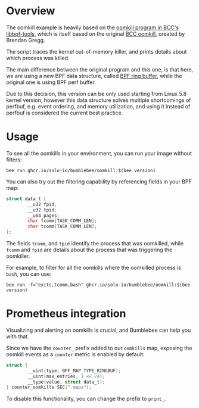 # Overview

The oomkill example is heavily based on the [oomkill program in BCC's libbpf-tools](https://github.com/iovisor/bcc/blob/master/libbpf-tools/oomkill.bpf.c), which is itself based on the original [BCC oomkill](https://github.com/iovisor/bcc/blob/master/tools/oomkill.py), created by Brendan Gregg.

The script traces the kernel out-of-memory killer, and prints details about which process was killed.

The main difference between the original program and this one, is that here, we are using a new BPF data structure, called [BPF ring buffer](https://www.kernel.org/doc/html/latest/bpf/ringbuf.html), while the original one is using BPF perf buffer.

Due to this decision, this version can be only used starting from Linux 5.8 kernel version, however this data structure solves multiple shortcomings of perfbuf, e.g. event ordering, and memory utilization, and using it instead of perfbuf is considered the current best practice.

# Usage

To see all the oomkills in your environment, you can run your image without filters:

```console
bee run ghcr.io/solo-io/bumblebee/oomkill:$(bee version)
```

You can also try out the filtering capability by referencing fields in your BPF map:

```c
struct data_t {
        __u32 fpid;
        __u32 tpid;
        __u64 pages;
        char fcomm[TASK_COMM_LEN];
        char tcomm[TASK_COMM_LEN];
};
```

The fields `tcomm`, and `tpid` identify the process that was oomkilled, while `fcomm` and `fpid` are details about the process that was triggering the oomkiller.

For example, to filter for all the oomkills where the oomkilled process is `bash`, you can use: 

```console
bee run -f="exits,tcomm,bash" ghcr.io/solo-io/bumblebee/oomkill:$(bee version)
```

# Prometheus integration

Visualizing and alerting on oomkills is crucial, and Bumblebee can help you with that.

Since we have the `counter_` prefix added to our `oomkills` map, exposing the oomkill events as a `counter` metric is enabled by default:

```c
struct {
        __uint(type, BPF_MAP_TYPE_RINGBUF);
        __uint(max_entries, 1 << 24);
        __type(value, struct data_t);
} counter_oomkills SEC(".maps");
```

To disable this functionality, you can change the prefix to `print_`.
